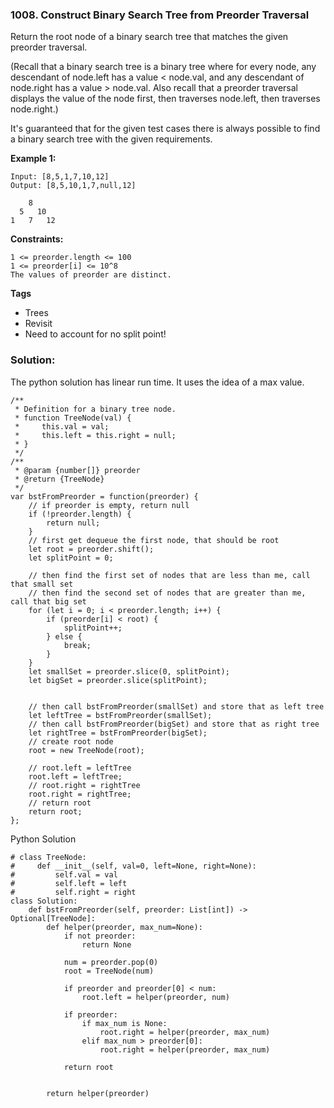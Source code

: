 ### 1008. Construct Binary Search Tree from Preorder Traversal

Return the root node of a binary search tree that matches the given preorder traversal.

(Recall that a binary search tree is a binary tree where for every node, any descendant of node.left has a value < node.val, and any descendant of node.right has a value > node.val.  Also recall that a preorder traversal displays the value of the node first, then traverses node.left, then traverses node.right.)

It's guaranteed that for the given test cases there is always possible to find a binary search tree with the given requirements.

**Example 1:**
```
Input: [8,5,1,7,10,12]
Output: [8,5,10,1,7,null,12]

    8
  5   10
1   7   12
``` 

**Constraints:**
```
1 <= preorder.length <= 100
1 <= preorder[i] <= 10^8
The values of preorder are distinct.
```

**Tags**
- Trees
- Revisit
- Need to account for no split point!

### Solution:
The python solution has linear run time. It uses the idea of a max value.
```
/**
 * Definition for a binary tree node.
 * function TreeNode(val) {
 *     this.val = val;
 *     this.left = this.right = null;
 * }
 */
/**
 * @param {number[]} preorder
 * @return {TreeNode}
 */
var bstFromPreorder = function(preorder) {
    // if preorder is empty, return null
    if (!preorder.length) {
        return null;
    }
    // first get dequeue the first node, that should be root
    let root = preorder.shift();
    let splitPoint = 0;
    
    // then find the first set of nodes that are less than me, call that small set
    // then find the second set of nodes that are greater than me, call that big set
    for (let i = 0; i < preorder.length; i++) {
        if (preorder[i] < root) {
            splitPoint++;
        } else {
            break;
        }
    }
    let smallSet = preorder.slice(0, splitPoint);
    let bigSet = preorder.slice(splitPoint);
    
    
    // then call bstFromPreorder(smallSet) and store that as left tree
    let leftTree = bstFromPreorder(smallSet);
    // then call bstFromPreorder(bigSet) and store that as right tree
    let rightTree = bstFromPreorder(bigSet);
    // create root node
    root = new TreeNode(root);
    
    // root.left = leftTree
    root.left = leftTree;
    // root.right = rightTree
    root.right = rightTree;
    // return root
    return root;
};
```
Python Solution
```# Definition for a binary tree node.
# class TreeNode:
#     def __init__(self, val=0, left=None, right=None):
#         self.val = val
#         self.left = left
#         self.right = right
class Solution:
    def bstFromPreorder(self, preorder: List[int]) -> Optional[TreeNode]:
        def helper(preorder, max_num=None):
            if not preorder:
                return None
            
            num = preorder.pop(0)
            root = TreeNode(num)
            
            if preorder and preorder[0] < num:
                root.left = helper(preorder, num)
            
            if preorder:
                if max_num is None:
                    root.right = helper(preorder, max_num)
                elif max_num > preorder[0]:
                    root.right = helper(preorder, max_num)
            
            return root
                
        
        return helper(preorder)
        
    
        
        
    
        
```
